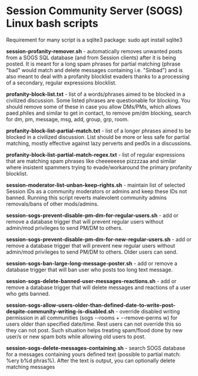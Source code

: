 # Session Community Server (SOGS) Linux bash scripts

Requirement for many script is a sqlite3 package: sudo apt install sqlite3

**session-profanity-remover.sh** - automatically removes unwanted posts from a SOGS SQL database (and from Session clients) after it is being posted. It is meant for a long spam phrases for partial matching (phrase "bad" would match and delete messages containing i.e. "Sinbad") and is also meant to deal with a profanity blocklist evaders thanks to a processing of a secondary, regular expressions blocklist.

**profanity-block-list.txt** - list of a words/phrases aimed to be blocked in a civilized discussion. Some listed phrases are questionable for blocking. You should remove some of these in case you allow DMs/PMs, which allows paed.philes and similar to get in contact, to remove pm/dm blocking, search for dm, pm, message, msg, add, group, grp, room.

**profanity-block-list-partial-match.txt** - list of a longer phrases aimed to be blocked in a civilized discussion. List should be more or less safe for partial matching, mostly effective against lazy perverts and ped0s in a discussions.

**profanity-block-list-partial-match-regex.txt** - list of regular expressions that are matching spam phrases like cheeeeeese pizzzzaa and similar where insistent spammers trying to evade/workaround the primary profanity blocklist.


**session-moderator-list-unban-keep-rights.sh** - maintain list of selected Session IDs as a community moderators or admins and keep these IDs not banned. Running this script reverts malevolent community admins removals/bans of other mods/admins.

**session-sogs-prevent-disable-pm-dm-for-regular-users.sh** - add or remove a database trigger that will prevent regular users without admin/mod privileges to send PM/DM to others.

**session-sogs-prevent-disable-pm-dm-for-new-regular-users.sh** - add or remove a database trigger that will prevent new regular users without admin/mod privileges to send PM/DM to others. Older users can send.

**session-sogs-ban-large-long-message-poster.sh** - add or remove a database trigger that will ban user who posts too long text message.

**session-sogs-delete-banned-user-messages-reactions.sh** - add or remove a database trigger that will delete messages and reactions of a user who gets banned.

**session-sogs-allow-users-older-than-defined-date-to-write-post-despite-community-writing-is-disabled.sh** - override disabled writing permission in all communities (sogs --rooms + --remove-perms w) for users older than specified date/time. Rest users can not override this so they can not post. Such situation helps treating spam/flood done by new user/s or new spam bots while allowing old users to post.

**session-sogs-delete-messages-containing.sh** - search SOGS database for a messages containing yours defined text (possible to partial match: %ery b%d phras%). After the text is output, you can optionally delete matching messages
